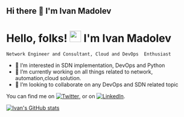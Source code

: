 ##  Hi there 👋 I'm Ivan Madolev
# Hello, folks! <img src="https://raw.githubusercontent.com/MartinHeinz/MartinHeinz/master/wave.gif" width="30px"> I'm Ivan Madolev
`Network Engineer and Consultant, Cloud and DevOps  Enthusiast`

- 👀 I’m interested in SDN implementation, DevOps and Python
- 🌱 I’m currently working on all things related to network, automation,cloud solution.
- 💞️ I’m looking to collaborate on any DevOps and SDN related topic

<!-- Actual text -->

You can find me on [![Twitter][1.2]][1], or on [![LinkedIn][2.2]][2].

<!-- Icons -->

[1.2]: http://i.imgur.com/wWzX9uB.png (twitter icon without padding)
[2.2]: https://raw.githubusercontent.com/MartinHeinz/MartinHeinz/master/linkedin-3-16.png (LinkedIn icon without padding)

<!-- Links to your social media accounts -->

[1]: https://twitter.com/IvanBalkbg
[2]: https://www.linkedin.com/in/ivanmadolev/

[![Ivan's GitHub stats](https://github-readme-stats.vercel.app/api?username=balkanbgboy)](https://github.com/balkanbgboy/github-readme-stats)

<!---
balkanbgboy/balkanbgboy is a ✨ special ✨ repository because its `README.md` (this file) appears on your GitHub profile.
You can click the Preview link to take a look at your changes.
--->
